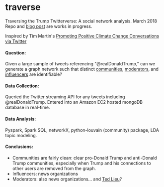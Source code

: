 # traverse
Traversing the Trump Twitterverse: A social network analysis. March 2018
Repo and [blog post](https://jonkislin.github.io/2018/04/04/traverse.html) are works in progress.

Inspired by Tim Martin's [Promoting Positive Climate Change Conversations via Twitter](https://zeromh.github.io/climate_change_conversations/)

#### Question: 
Given a large sample of tweets referencing "@realDonaldTrump," can we generate a graph network such that distinct [communities](http://senseable.mit.edu/community_detection/), [moderators](https://www.geeksforgeeks.org/betweenness-centrality-centrality-measure/), and [influencers](https://en.wikipedia.org/wiki/PageRank) are identifiable?

#### Data Collection: 
Queried the Twitter streaming API for any tweets including @realDonaldTrump. Entered into an Amazon EC2 hosted mongoDB database in real-time.

#### Data Analysis: 
Pyspark, Spark SQL, networkX, python-louvain (community) package, LDA topic modeling.

#### Conclusions: 
* Communities are fairly clean: clear pro-Donald Trump and anti-Donald Trump communities, especially when Trump and his connections to other users are removed from the graph. 
* Influencers: news organizations
* Moderators: also news organizations... and [Ted Lieu](https://lieu.house.gov)?
